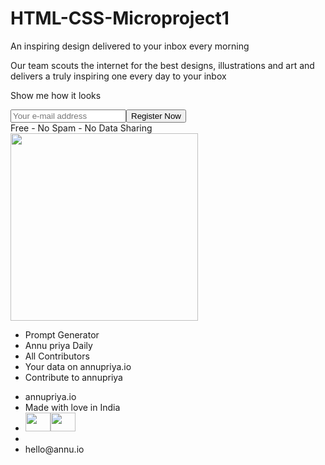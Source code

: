 # HTML-CSS-Microproject1
<!DOCTYPE html>
<html lang="en">
<head>
<meta http-equiv="Content-Type" content="text/html; charset=UTF-8">
<meta http-equiv="X-UA-Compatible" content="IE=edge">
<meta name="viewport" content="width=device-width, initial-scale=1.0">
<link rel="preconnect" href="https://fonts.googleapis.com/">
<link rel="preconnect" href="https://fonts.gstatic.com/" crossorigin="">
    <title>annu priya</title>
    <link rel="stylesheet" href="microprojectstyle.css">

</head>

<body>
    <div id="root">
        <div class="App">
            <div class="banner">
                <div class="section-left">
                    <p class="header">An inspiring design delivered to your inbox every morning</p>
                    <p class="description">Our team scouts the internet for the best designs, illustrations and art and
                        delivers a truly inspiring one every day to your inbox</p>
                    <p class="tag">Show me how it looks</p><input type="email"
                        placeholder="Your e-mail address"><button>Register Now</button>
                    <div class="bottom-line">Free - No Spam - No Data Sharing</div>
                </div>
                <div class="section-right"><img src="deliverygirl.jpg" height="300px" width="300px"></div>
            </div>
            <div class="footer">
                <ul>
                    <li>Prompt Generator</li>
                    <li>Annu priya Daily</li>
                    <li>All Contributors</li>
                    <li>Your data on annupriya.io</li>
                    <li>Contribute to annupriya</li>
                </ul>
                <ul class="footer-list2">
                    <li>annupriya.io</li>
                    <li>Made with love in India</li>
                    <li class="logo-list"><img src="linkedin.jpg" height="30px" width="40px"><img
                            src="instagram.jpg" height="30px" width="40px"></li>
                    <li>&nbsp;</li>
                    <li>hello@annu.io</li>
                </ul>
            </div>
        </div>
    </div>



</body>

</html>
